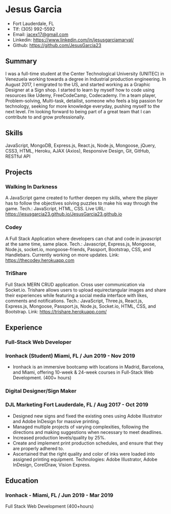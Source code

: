 # Jesus Garcia

- Fort Lauderdale, FL
- Tlf: (305) 992-5592
- Email: jacex17@gmail.com
- Linkedin: https://www.linkedin.com/in/jesusgarciamarval/
- Github: https://github.com/JesusGarcia23

## Summary

I was a full-time student at the Center Technological University (UNITEC) in Venezuela working towards a degree in
Industrial production engineering. In August 2017, I emigrated to the US, and started working as a Graphic Designer
at a Sign shop. I started to learn by myself how to code using resources like Udemy, FreeCodeCamp, Codecademy.
I’m a team player, Problem-solving, Multi-task, detailist, someone who feels a big passion for technology, seeking for
more knowledge everyday, pushing myself to the next level. I’m looking forward to being part of a great team that I
can contribute to and grow professionally.

## Skills

JavaScript, MongoDB, Express.js, React.js, Node.js, Mongoose, jQuery, CSS3, HTML, Heroku, AJAX (Axios),
Responsive Design, Git, GitHub, RESTful API

## Projects

### Walking In Darkness
A JavaScript game created to further deepen my skills, where the player has to follow the objectives solving puzzles
to make his way through the game. Tech.: JavaScript, HTML, CSS.
Live URL: https://jesusgarcia23.github.io/JesusGarcia23.github.io

### Codey
A Full Stack Application where developers can chat and code in javascript at the same time, same place.
Tech.: Javascript, Express.js, Mongoose, Node.js, socket.io, mongoose-friends, Passport, Bootstrap, CSS, and
Handlebars. Currently working on more updates. Link: https://thecodey.herokuapp.com

### TriShare
Full Stack MERN CRUD application. Cross user communication via Socket.io. Trishare allows users to upload
equirectangular images and share their experiences while featuring a social media interface with likes, comments and
notifications. Tech.: JavaScript, Three.js, React.js, Express.js, Mongoose, Passport.js, Node.js, Socket.io, HTML,
CSS, and Bootstrap. Link: https://trishare.herokuapp.com/

## Experience

### Full-Stack Web Developer
### Ironhack (Student) Miami, FL / Jun 2019 - Nov 2019 
* Ironhack is an immersive bootcamp with locations in Madrid, Barcelona, and Miami, offering 10-week & 24-week courses in Full-Stack Web Development. (400+ hours)

### Digital Designer/Sign Maker
### DJL Marketing Fort Lauderdale, FL / Aug 2017 - Oct 2019
* Designed new signs and fixed the existing ones using Adobe Illustrator and Adobe InDesign for massive
printing.
* Managed multiple projects of varying complexities, following the directions and making suggestions when
necessary to meet deadlines.
* Increased production levels/quality by 25%.
* Create and implement print production schedules, and ensure that they are properly adhered to.
* Ascertained that the right quality and color of inks were loaded into assigned printing equipment.
Technologies: Adobe Illustrator, Adobe InDesign, CorelDraw, Vision Express.

## Education

### Ironhack - Miami, FL / Jun 2019 - Mar 2019
Full Stack Web Development (400+hours)
